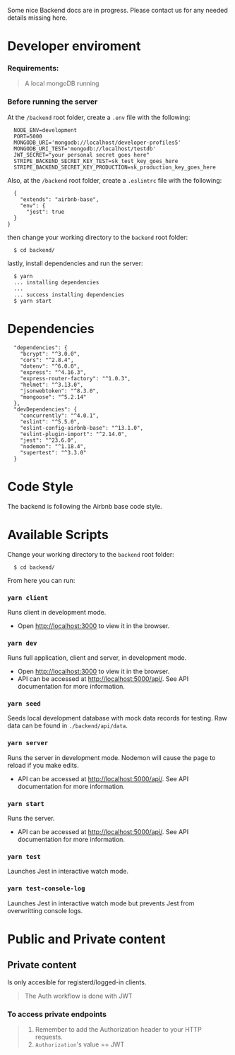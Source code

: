 Some nice Backend docs are in progress.
Please contact us for any needed details missing here.

# Developer enviroment

### Requirements:

> A local mongoDB running

### Before running the server

At the `/backend` root folder, create a `.env` file with the following:

```
  NODE_ENV=development
  PORT=5000
  MONGODB_URI='mongodb://localhost/developer-profiles5'
  MONGODB_URI_TEST='mongodb://localhost/testdb'
  JWT_SECRET="your personal secret goes here"
  STRIPE_BACKEND_SECRET_KEY_TEST=sk_test_key_goes_here
  STRIPE_BACKEND_SECRET_KEY_PRODUCTION=sk_production_key_goes_here
```

Also, at the `/backend` root folder, create a `.eslintrc` file with the following:

```
  {
    "extends": "airbnb-base",
    "env": {
      "jest": true
  }
}
```

then change your working directory to the `backend` root folder:

```
  $ cd backend/
```

lastly, install dependencies and run the server:

```
  $ yarn
  ... installing dependencies
  ...
  ... success installing dependencies
  $ yarn start
```

# Dependencies

```
  "dependencies": {
    "bcrypt": "^3.0.0",
    "cors": "^2.8.4",
    "dotenv": "^6.0.0",
    "express": "^4.16.3",
    "express-router-factory": "^1.0.3",
    "helmet": "^3.13.0",
    "jsonwebtoken": "^8.3.0",
    "mongoose": "^5.2.14"
  },
  "devDependencies": {
    "concurrently": "^4.0.1",
    "eslint": "^5.5.0",
    "eslint-config-airbnb-base": "^13.1.0",
    "eslint-plugin-import": "^2.14.0",
    "jest": "^23.6.0",
    "nodemon": "^1.18.4",
    "supertest": "^3.3.0"
  }
```

# Code Style

The backend is following the Airbnb base code style.

# Available Scripts

Change your working directory to the `backend` root folder:

```
  $ cd backend/
```

From here you can run:

### `yarn client`

Runs client in development mode.

- Open [http://localhost:3000](http://localhost:3000) to view it in the browser.

### `yarn dev`

Runs full application, client and server, in development mode.

- Open [http://localhost:3000](http://localhost:3000) to view it in the browser.
- API can be accessed at [http://localhost:5000/api/](http://localhost:5000/api/). See API documentation for more information.

### `yarn seed`

Seeds local development database with mock data records for testing. Raw data can be found in `./backend/api/data`.

### `yarn server`

Runs the server in development mode. Nodemon will cause the page to reload if you make edits.

- API can be accessed at [http://localhost:5000/api/](http://localhost:5000/api/). See API documentation for more information.

### `yarn start`

Runs the server.

- API can be accessed at [http://localhost:5000/api/](http://localhost:5000/api/). See API documentation for more information.

### `yarn test`

Launches Jest in interactive watch mode.

### `yarn test-console-log`

Launches Jest in interactive watch mode but prevents Jest from overwritting console logs.

# Public and Private content

## Private content

Is only accesible for registerd/logged-in clients.

> The Auth workflow is done with JWT

### To access private endpoints

> 1. Remember to add the Authorization header to your HTTP requests.
> 2. `Authorization`'s value == JWT

